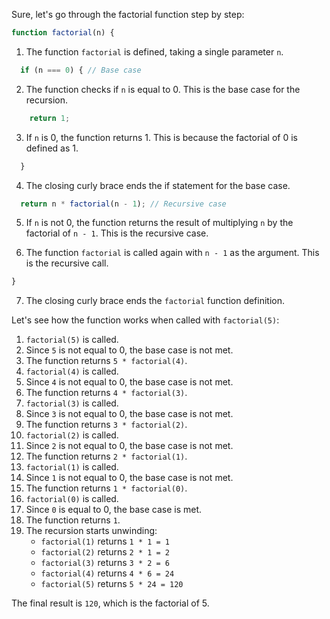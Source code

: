 Sure, let's go through the factorial function step by step:

```javascript
function factorial(n) {
```
1. The function `factorial` is defined, taking a single parameter `n`.

```javascript
  if (n === 0) { // Base case
```
2. The function checks if `n` is equal to 0. This is the base case for the recursion.

```javascript
    return 1;
```
3. If `n` is 0, the function returns 1. This is because the factorial of 0 is defined as 1.

```javascript
  }
```
4. The closing curly brace ends the if statement for the base case.

```javascript
  return n * factorial(n - 1); // Recursive case
```
5. If `n` is not 0, the function returns the result of multiplying `n` by the factorial of `n - 1`. This is the recursive case.

6. The function `factorial` is called again with `n - 1` as the argument. This is the recursive call.

```javascript
}
```
7. The closing curly brace ends the `factorial` function definition.

Let's see how the function works when called with `factorial(5)`:

1. `factorial(5)` is called.
2. Since `5` is not equal to 0, the base case is not met.
3. The function returns `5 * factorial(4)`.
4. `factorial(4)` is called.
5. Since `4` is not equal to 0, the base case is not met.
6. The function returns `4 * factorial(3)`.
7. `factorial(3)` is called.
8. Since `3` is not equal to 0, the base case is not met.
9. The function returns `3 * factorial(2)`.
10. `factorial(2)` is called.
11. Since `2` is not equal to 0, the base case is not met.
12. The function returns `2 * factorial(1)`.
13. `factorial(1)` is called.
14. Since `1` is not equal to 0, the base case is not met.
15. The function returns `1 * factorial(0)`.
16. `factorial(0)` is called.
17. Since `0` is equal to 0, the base case is met.
18. The function returns `1`.
19. The recursion starts unwinding:
    - `factorial(1)` returns `1 * 1 = 1`
    - `factorial(2)` returns `2 * 1 = 2`
    - `factorial(3)` returns `3 * 2 = 6`
    - `factorial(4)` returns `4 * 6 = 24`
    - `factorial(5)` returns `5 * 24 = 120`

The final result is `120`, which is the factorial of 5.